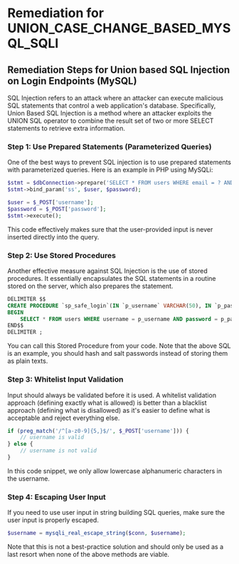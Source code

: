 # Remediation for UNION_CASE_CHANGE_BASED_MYSQL_SQLI

## Remediation Steps for Union based SQL Injection on Login Endpoints (MySQL)

SQL Injection refers to an attack where an attacker can execute malicious SQL statements that control a web application's database. Specifically, Union Based SQL Injection is a method where an attacker exploits the UNION SQL operator to combine the result set of two or more SELECT statements to retrieve extra information.

### Step 1: Use Prepared Statements (Parameterized Queries)
One of the best ways to prevent SQL injection is to use prepared statements with parameterized queries. Here is an example in PHP using MySQLi:

```php
$stmt = $dbConnection->prepare('SELECT * FROM users WHERE email = ? AND password = ?');
$stmt->bind_param('ss', $user, $password);

$user = $_POST['username'];
$password = $_POST['password'];
$stmt->execute();
```

This code effectively makes sure that the user-provided input is never inserted directly into the query.

### Step 2: Use Stored Procedures
Another effective measure against SQL Injection is the use of stored procedures. It essentially encapsulates the SQL statements in a routine stored on the server, which also prepares the statement.

```SQL
DELIMITER $$
CREATE PROCEDURE `sp_safe_login`(IN `p_username` VARCHAR(50), IN `p_password` VARCHAR(50))
BEGIN
	SELECT * FROM users WHERE username = p_username AND password = p_password;
END$$
DELIMITER ;
```

You can call this Stored Procedure from your code. Note that the above SQL is an example, you should hash and salt passwords instead of storing them as plain texts.

### Step 3: Whitelist Input Validation
Input should always be validated before it is used. A whitelist validation approach (defining exactly what is allowed) is better than a blacklist approach (defining what is disallowed) as it's easier to define what is acceptable and reject everything else. 

```php
if (preg_match('/^[a-z0-9]{5,}$/', $_POST['username'])) { 
    // username is valid
} else {
    // username is not valid
}
```

In this code snippet, we only allow lowercase alphanumeric characters in the username.

### Step 4: Escaping User Input
If you need to use user input in string building SQL queries, make sure the user input is properly escaped.

```php
$username = mysqli_real_escape_string($conn, $username);
```

Note that this is not a best-practice solution and should only be used as a last resort when none of the above methods are viable.